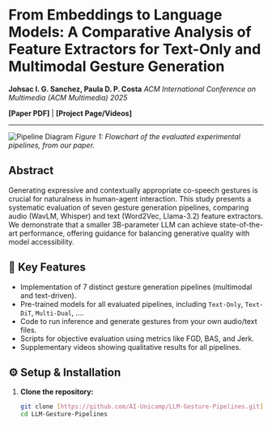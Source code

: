 # From Embeddings to Language Models: A Comparative Analysis of Feature Extractors for Text-Only and Multimodal Gesture Generation

**Johsac I. G. Sanchez, Paula D. P. Costa**
*ACM International Conference on Multimedia (ACM Multimedia) 2025*

**[Paper PDF]** | **[Project Page/Videos]** 

---

![Pipeline Diagram](URL_A_TU_FIGURA_1.png)
*Figure 1: Flowchart of the evaluated experimental pipelines, from our paper.*

## Abstract
Generating expressive and contextually appropriate co-speech gestures is crucial for naturalness in human-agent interaction. This study presents a systematic evaluation of seven gesture generation pipelines, comparing audio (WavLM, Whisper) and text (Word2Vec, Llama-3.2) feature extractors. We demonstrate that a smaller 3B-parameter LLM can achieve state-of-the-art performance, offering guidance for balancing generative quality with model accessibility.

## 🚀 Key Features
- Implementation of 7 distinct gesture generation pipelines (multimodal and text-driven).
- Pre-trained models for all evaluated pipelines, including `Text-Only`, `Text-DiT`, `Multi-Dual`, ....
- Code to run inference and generate gestures from your own audio/text files.
- Scripts for objective evaluation using metrics like FGD, BAS, and Jerk.
- Supplementary videos showing qualitative results for all pipelines.

## ⚙️ Setup & Installation

1.  **Clone the repository:**
    ```bash
    git clone [https://github.com/AI-Unicamp/LLM-Gesture-Pipelines.git](https://github.com/AI-Unicamp/LLM-Gesture-Pipelines.git)
    cd LLM-Gesture-Pipelines
    ```

